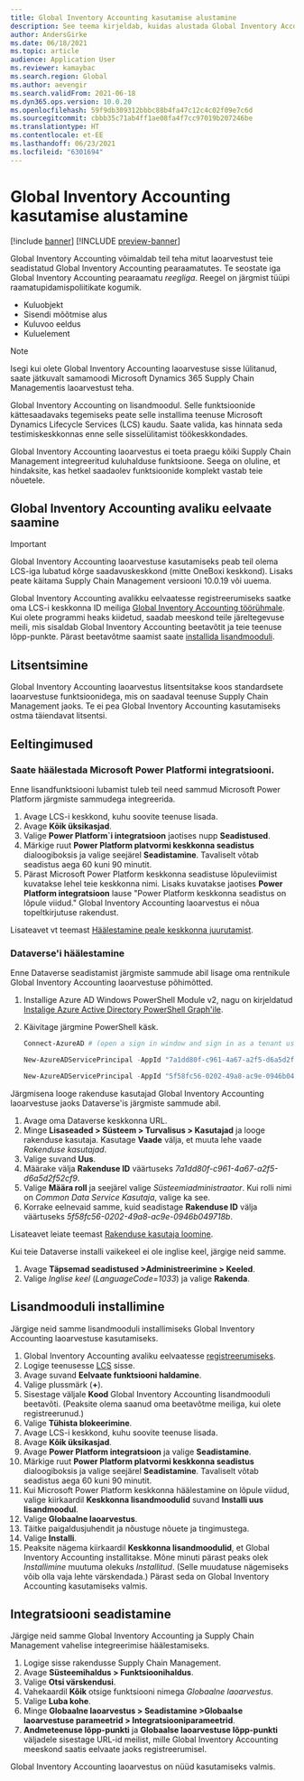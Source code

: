 ```yaml
---
title: Global Inventory Accounting kasutamise alustamine
description: See teema kirjeldab, kuidas alustada Global Inventory Accounting kasutamist.
author: AndersGirke
ms.date: 06/18/2021
ms.topic: article
audience: Application User
ms.reviewer: kamaybac
ms.search.region: Global
ms.author: aevengir
ms.search.validFrom: 2021-06-18
ms.dyn365.ops.version: 10.0.20
ms.openlocfilehash: 59f9db309312bbbc88b4fa47c12c4c02f09e7c6d
ms.sourcegitcommit: cbbb35c71ab4ff1ae08fa4f7cc97019b207246be
ms.translationtype: HT
ms.contentlocale: et-EE
ms.lasthandoff: 06/23/2021
ms.locfileid: "6301694"
---
```

# <a name="get-started-with-global-inventory-accounting"></a>Global Inventory Accounting kasutamise alustamine

[!include [banner](../includes/banner.md)]
[!INCLUDE [preview-banner](../includes/preview-banner.md)]

Global Inventory Accounting võimaldab teil teha mitut laoarvestust teie seadistatud Global Inventory Accounting pearaamatutes. Te seostate iga Global Inventory Accounting pearaamatu *reegliga*. Reegel on järgmist tüüpi raamatupidamispoliitikate kogumik.

- Kuluobjekt
- Sisendi mõõtmise alus
- Kuluvoo eeldus
- Kuluelement

> [!NOTE]
> Isegi kui olete Global Inventory Accounting laoarvestuse sisse lülitanud, saate jätkuvalt samamoodi Microsoft Dynamics 365 Supply Chain Managementis laoarvestust teha.

Global Inventory Accounting on lisandmoodul. Selle funktsioonide kättesaadavaks tegemiseks peate selle installima teenuse Microsoft Dynamics Lifecycle Services (LCS) kaudu. Saate valida, kas hinnata seda testimiskeskkonnas enne selle sisselülitamist töökeskkondades.

Global Inventory Accounting laoarvestus ei toeta praegu kõiki Supply Chain Management integreeritud kuluhalduse funktsioone. Seega on oluline, et hindaksite, kas hetkel saadaolev funktsioonide komplekt vastab teie nõuetele.

## <a name="how-to-get-the-global-inventory-accounting-public-preview"></a><a name="sign-up"></a>Global Inventory Accounting avaliku eelvaate saamine

> [!IMPORTANT]
> Global Inventory Accounting laoarvestuse kasutamiseks peab teil olema LCS-iga lubatud kõrge saadavuskeskkond (mitte OneBoxi keskkond). Lisaks peate käitama Supply Chain Management versiooni 10.0.19 või uuema.

Global Inventory Accounting avalikku eelvaatesse registreerumiseks saatke oma LCS-i keskkonna ID meiliga [Global Inventory Accounting töörühmale](mailto:GlobalInventoryAccounting@service.microsoft.com). Kui olete programmi heaks kiidetud, saadab meeskond teile järeltegevuse meili, mis sisaldab Global Inventory Accounting beetavõtit ja teie teenuse lõpp-punkte. Pärast beetavõtme saamist saate [installida lisandmooduli](#install).

## <a name="licensing"></a>Litsentsimine

Global Inventory Accounting laoarvestus litsentsitakse koos standardsete laoarvestuse funktsioonidega, mis on saadaval teenuse Supply Chain Management jaoks. Te ei pea Global Inventory Accounting kasutamiseks ostma täiendavat litsentsi.

## <a name="prerequisites"></a>Eeltingimused

### <a name="set-up-microsoft-power-platform-integration"></a>Saate häälestada Microsoft Power Platformi integratsiooni.

Enne lisandfunktsiooni lubamist tuleb teil need sammud Microsoft Power Platform järgmiste sammudega integreerida.

1. Avage LCS-i keskkond, kuhu soovite teenuse lisada.
1. Avage **Kõik üksikasjad**.
1. Valige **Power Platform`i integratsioon** jaotises nupp **Seadistused**.
1. Märkige ruut **Power Platform platvormi keskkonna seadistus** dialoogiboksis ja valige seejärel **Seadistamine**. Tavaliselt võtab seadistus aega 60 kuni 90 minutit.
1. Pärast Microsoft Power Platform keskkonna seadistuse lõpuleviimist kuvatakse lehel teie keskkonna nimi. Lisaks kuvatakse jaotises **Power Platform integratsioon** lause "Power Platform keskkonna seadistus on lõpule viidud." Global Inventory Accounting laoarvestus ei nõua topeltkirjutuse rakendust.

Lisateavet vt teemast [Häälestamine peale keskkonna juurutamist](../../fin-ops-core/dev-itpro/power-platform/overview.md#set-up-after-environment-deployment).

### <a name="set-up-dataverse"></a>Dataverse'i häälestamine

Enne Dataverse seadistamist järgmiste sammude abil lisage oma rentnikule Global Inventory Accounting laoarvestuse põhimõtted.

1. Installige Azure AD Windows PowerShell Module v2, nagu on kirjeldatud [Instalige Azure Active Directory PowerShell Graph'ile](/powershell/azure/active-directory/install-adv2).
1. Käivitage järgmine PowerShell käsk.

    ```powershell
    Connect-AzureAD # (open a sign in window and sign in as a tenant user)

    New-AzureADServicePrincipal -AppId "7a1dd80f-c961-4a67-a2f5-d6a5d2f52cf9" -DisplayName "d365-scm-costaccountingservice"

    New-AzureADServicePrincipal -AppId "5f58fc56-0202-49a8-ac9e-0946b049718b" -DisplayName "d365-scm-operationdataservice"
    ```

Järgmisena looge rakenduse kasutajad Global Inventory Accounting laoarvestuse jaoks Dataverse'is järgmiste sammude abil.

1. Avage oma Dataverse keskkonna URL.
1. Minge **Lisaseaded \> Süsteem \> Turvalisus \> Kasutajad** ja looge rakenduse kasutaja. Kasutage **Vaade** välja, et muuta lehe vaade *Rakenduse kasutajad*.
1. Valige suvand **Uus**.
1. Määrake välja **Rakenduse ID** väärtuseks *7a1dd80f-c961-4a67-a2f5-d6a5d2f52cf9*.
1. Valige **Määra roll** ja seejärel valige *Süsteemiadministraator*. Kui rolli nimi on *Common Data Service Kasutaja*, valige ka see.
1. Korrake eelnevaid samme, kuid seadistage **Rakenduse ID** välja väärtuseks *5f58fc56-0202-49a8-ac9e-0946b049718b*.

Lisateavet leiate teemast [Rakenduse kasutaja loomine](/power-platform/admin/create-users-assign-online-security-roles#create-an-application-user).

Kui teie Dataverse installi vaikekeel ei ole inglise keel, järgige neid samme.

1. Avage **Täpsemad seadistused \>Administreerimine \> Keeled**.
1. Valige *Inglise keel* (*LanguageCode=1033*) ja valige **Rakenda**.

## <a name="install-the-add-in"></a><a name="install"></a>Lisandmooduli installimine

Järgige neid samme lisandmooduli installimiseks Global Inventory Accounting laoarvestuse kasutamiseks.

1. Global Inventory Accounting avaliku eelvaatesse [registreerumiseks](#sign-up).
1. Logige teenusesse [LCS](https://lcs.dynamics.com/Logon/Index) sisse.
1. Avage suvand **Eelvaate funktsiooni haldamine**.
1. Valige plussmärk (**+**).
1. Sisestage väljale **Kood** Global Inventory Accounting lisandmooduli beetavõti. (Peaksite olema saanud oma beetavõtme meiliga, kui olete registreerunud.)
1. Valige **Tühista blokeerimine**.
1. Avage LCS-i keskkond, kuhu soovite teenuse lisada.
1. Avage **Kõik üksikasjad**.
1. Avage **Power Platform integratsioon** ja valige **Seadistamine**.
1. Märkige ruut **Power Platform platvormi keskkonna seadistus** dialoogiboksis ja valige seejärel **Seadistamine**. Tavaliselt võtab seadistus aega 60 kuni 90 minutit.
1. Kui Microsoft Power Platform keskkonna häälestamine on lõpule viidud, valige kiirkaardil **Keskkonna lisandmoodulid** suvand **Installi uus lisandmoodul**.
1. Valige **Globaalne laoarvestus**.
1. Täitke paigaldusjuhendit ja nõustuge nõuete ja tingimustega.
1. Valige **Installi**.
1. Peaksite nägema kiirkaardil **Keskkonna lisandmoodulid**, et Global Inventory Accounting installitakse. Mõne minuti pärast peaks olek *Installimine* muutuma olekuks *Installitud*. (Selle muudatuse nägemiseks võib olla vaja lehte värskendada.) Pärast seda on Global Inventory Accounting kasutamiseks valmis.

## <a name="set-up-the-integration"></a>Integratsiooni seadistamine

Järgige neid samme Global Inventory Accounting ja Supply Chain Management vahelise integreerimise häälestamiseks.

1. Logige sisse rakendusse Supply Chain Management.
1. Avage **Süsteemihaldus \> Funktsioonihaldus**.
1. Valige **Otsi värskendusi**.
1. Vahekaardil **Kõik** otsige funktsiooni nimega *Globaalne laoarvestus*.
1. Valige **Luba kohe**.
1. Minge **Globaalne laoarvestus \> Seadistamine \>Globaalse laoarvestuse parameetrid \> Integratsiooniparameetrid**.
1. **Andmeteenuse lõpp-punkti** ja **Globaalse laoarvestuse lõpp-punkti** väljadele sisestage URL-id meilist, mille Global Inventory Accounting meeskond saatis eelvaate jaoks registreerumisel.

Global Inventory Accounting laoarvestus on nüüd kasutamiseks valmis.
